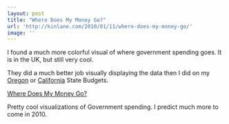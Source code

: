 ```yaml
---
layout: post
title: "Where Does My Money Go?"
url: 'http://kinlane.com/2010/01/11/where-does-my-money-go/'
image: ''
---
```


I found a much more colorful visual of where government spending goes. It is in the UK, but still very cool.

They did a much better job visually displaying the data then I did on my [Oregon][1] or [California][2] State Budgets.

[Where Does My Money Go?][3]

Pretty cool visualizations of Government spending. I predict much more to come in 2010.

   [1]: http://oregonbudget.laneworks.net/
   [2]: http://californiabudget.laneworks.net/
   [3]: http://www.wheredoesmymoneygo.org/prototype/
